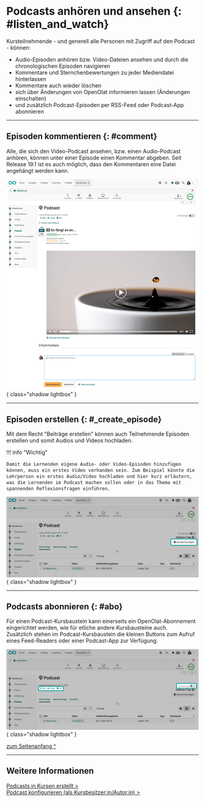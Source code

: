 # Podcasts anhören und ansehen {: #listen_and_watch}


Kursteilnehmende - und generell alle Personen mit Zugriff auf den Podcast - können: 

* Audio-Episoden anhören bzw. Video-Dateien ansehen und durch die chronologischen Episoden navigieren
* Kommentare und Sternchenbewertungen zu jeder Mediendatei hinterlassen
* Kommentare auch wieder löschen
* sich über Änderungen von OpenOlat informieren lassen (Änderungen einschalten)
* und zusätzlich Podcast-Episoden per RSS-Feed oder Podcast-App abonnieren 

---

## Episoden kommentieren {: #comment}

Alle, die sich den Video-Podcast ansehen, bzw. einen Audio-Podcast anhören, können unter einer Episode einen Kommentar abgeben. Seit Release 19.1 ist es auch möglich, dass den Kommentaren eine Datei angehängt werden kann.

![podcast_listen_and_watch_comment_v1_de.png](assets/podcast_listen_and_watch_comment_v1_de.png){ class="shadow lightbox" }

---

## Episoden erstellen {: #_create_episode}

Mit dem Recht "Beiträge erstellen" können auch Teilnehmende Episoden erstellen und somit Audios und Videos hochladen.

!!! info "Wichtig"

    Damit die Lernenden eigene Audio- oder Video-Episoden hinzufügen können, muss ein erstes Video vorhanden sein. Zum Beispiel könnte die Lehrperson ein erstes Audio/Video hochladen und hier kurz erläutern, was die Lernenden im Podcast machen sollen oder in das Thema mit spannenden Reflexionsfragen einführen.

![podcast_listen_and_watch_episode_v1_de.png](assets/podcast_listen_and_watch_episode_v1_de.png){ class="shadow lightbox" }

---

## Podcasts abonnieren {: #abo}

Für einen Podcast-Kursbaustein kann einerseits ein OpenOlat-Abonnement eingerichtet werden, wie für etliche andere Kursbausteine auch.<br>
Zusätzlich stehen im Podcast-Kursbaustein die kleinen Buttons zum Aufruf eines Feed-Readers oder einer Podcast-App zur Verfügung.

![podcast_listen_and_watch_abo_v1_de.png](assets/podcast_listen_and_watch_abo_v1_de.png){ class="shadow lightbox" }


[zum Seitenanfang ^](#listen_and_watch)

---

## Weitere Informationen

[Podcasts in Kursen erstellt >](../../manual_how-to/podcast/podcast.de.md)<br>
[Podcast konfigurieren (als Kursbesitzer:in/Autor:in) >](../learningresources/Podcast_Configuration.de.md)<br>



